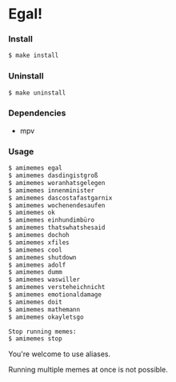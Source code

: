 # Egal!

### Install
```bash
$ make install
```

### Uninstall
```bash
$ make uninstall
```

### Dependencies
* mpv

### Usage
```bash
$ amimemes egal
$ amimemes dasdingistgroß
$ amimemes woranhatsgelegen
$ amimemes innenminister
$ amimemes dascostafastgarnix
$ amimemes wochenendesaufen
$ amimemes ok
$ amimemes einhundimbüro
$ amimemes thatswhatshesaid
$ amimemes dochoh
$ amimemes xfiles
$ amimemes cool
$ amimemes shutdown
$ amimemes adolf
$ amimemes dumm
$ amimemes waswiller
$ amimemes versteheichnicht
$ amimemes emotionaldamage
$ amimemes doit
$ amimemes mathemann
$ amimemes okayletsgo

Stop running memes:
$ amimemes stop
```

You're welcome to use aliases.

Running multiple memes at once is not possible.
